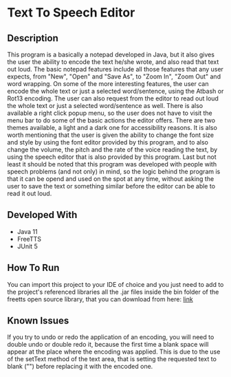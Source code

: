 # Text To Speech Editor

## Description
This program is a basically a notepad developed in Java, but it also gives the user the ability to encode the text he/she wrote, and also read that text out loud.
The basic notepad features include all those features that any user expects, from "New", "Open" and "Save As", to "Zoom In", "Zoom Out" and word wrapping.
On some of the more interesting features, the user can encode the whole text or just a selected word/sentence, using the Atbash or Rot13 encoding.
The user can also request from the editor to read out loud the whole text or just a selected word/sentence as well.
There is also available a right click popup menu, so the user does not have to visit the menu bar to do some of the basic actions the editor offers.
There are two themes available, a light and a dark one for accessibility reasons.
It is also worth mentioning that the user is given the ability to change the font size and style by using the font editor provided by this program, and to also change the volume, the pitch and the rate of the voice reading the text, by using the speech editor that is also provided by this program.
Last but not least it should be noted that this program was developed with people with speech problems (and not only) in mind, so the logic behind the program is that it can be opend and used on the spot at any time, without asking the user to save the text or something similar before the editor can be able to read it out loud.

## Developed With
- Java 11
- FreeTTS
- JUnit 5

## How To Run
You can import this project to your IDE of choice and you just need to add to the project's referenced libraries all the .jar files inside the bin folder of the freetts open source library, that you can download from here: [link](https://freetts.sourceforge.io/)

## Known Issues
If you try to undo or redo the application of an encoding, you will need to double undo or double redo it, because the first time a blank space will appear at the place where the encoding was applied. This is due to the use of the setText method of the text area, that is setting the requested text to blank ("") before replacing it with the encoded one.
